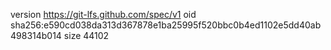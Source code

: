 version https://git-lfs.github.com/spec/v1
oid sha256:e590cd038da313d367878e1ba25995f520bbc0b4ed1102e5dd40ab498314b014
size 44102

